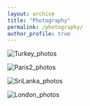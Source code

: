 ```yaml
---
layout: archive
title: "Photography"
permalink: /photography/
author_profile: true
---
```

![Turkey_photos](https://vitaliaeliseeva.github.io/images/Collage_Turkey2.png) 

![Paris2_photos](https://vitaliaeliseeva.github.io/images/Collage_Paris2.png) 

![SriLanka_photos](https://vitaliaeliseeva.github.io/images/Collage_SriLanka2.png) 

![London_photos](https://vitaliaeliseeva.github.io/images/Collage_London2.png) 


<!-- Google tag (gtag.js) -->
<script async src="https://www.googletagmanager.com/gtag/js?id=G-MCK3K2357M"></script>
<script>
  window.dataLayer = window.dataLayer || [];
  function gtag(){dataLayer.push(arguments);}
  gtag('js', new Date());

  gtag('config', 'G-MCK3K2357M');
</script>
